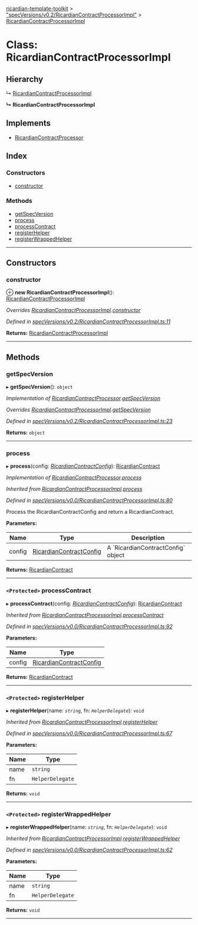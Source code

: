 [ricardian-template-toolkit](../README.md) > ["specVersions/v0.2/RicardianContractProcessorImpl"](../modules/_specversions_v0_2_ricardiancontractprocessorimpl_.md) > [RicardianContractProcessorImpl](../classes/_specversions_v0_2_ricardiancontractprocessorimpl_.ricardiancontractprocessorimpl.md)

# Class: RicardianContractProcessorImpl

## Hierarchy

↳  [RicardianContractProcessorImpl](_specversions_v0_1_ricardiancontractprocessorimpl_.ricardiancontractprocessorimpl.md)

**↳ RicardianContractProcessorImpl**

## Implements

* [RicardianContractProcessor](../interfaces/_interfaces_.ricardiancontractprocessor.md)

## Index

### Constructors

* [constructor](_specversions_v0_2_ricardiancontractprocessorimpl_.ricardiancontractprocessorimpl.md#constructor)

### Methods

* [getSpecVersion](_specversions_v0_2_ricardiancontractprocessorimpl_.ricardiancontractprocessorimpl.md#getspecversion)
* [process](_specversions_v0_2_ricardiancontractprocessorimpl_.ricardiancontractprocessorimpl.md#process)
* [processContract](_specversions_v0_2_ricardiancontractprocessorimpl_.ricardiancontractprocessorimpl.md#processcontract)
* [registerHelper](_specversions_v0_2_ricardiancontractprocessorimpl_.ricardiancontractprocessorimpl.md#registerhelper)
* [registerWrappedHelper](_specversions_v0_2_ricardiancontractprocessorimpl_.ricardiancontractprocessorimpl.md#registerwrappedhelper)

---

## Constructors

<a id="constructor"></a>

###  constructor

⊕ **new RicardianContractProcessorImpl**(): [RicardianContractProcessorImpl](_specversions_v0_2_ricardiancontractprocessorimpl_.ricardiancontractprocessorimpl.md)

*Overrides [RicardianContractProcessorImpl](_specversions_v0_1_ricardiancontractprocessorimpl_.ricardiancontractprocessorimpl.md).[constructor](_specversions_v0_1_ricardiancontractprocessorimpl_.ricardiancontractprocessorimpl.md#constructor)*

*Defined in [specVersions/v0.2/RicardianContractProcessorImpl.ts:11](https://github.com/EOSIO/ricardian-template-toolkit/blob/1bed127/src/specVersions/v0.2/RicardianContractProcessorImpl.ts#L11)*

**Returns:** [RicardianContractProcessorImpl](_specversions_v0_2_ricardiancontractprocessorimpl_.ricardiancontractprocessorimpl.md)

___

## Methods

<a id="getspecversion"></a>

###  getSpecVersion

▸ **getSpecVersion**(): `object`

*Implementation of [RicardianContractProcessor](../interfaces/_interfaces_.ricardiancontractprocessor.md).[getSpecVersion](../interfaces/_interfaces_.ricardiancontractprocessor.md#getspecversion)*

*Overrides [RicardianContractProcessorImpl](_specversions_v0_1_ricardiancontractprocessorimpl_.ricardiancontractprocessorimpl.md).[getSpecVersion](_specversions_v0_1_ricardiancontractprocessorimpl_.ricardiancontractprocessorimpl.md#getspecversion)*

*Defined in [specVersions/v0.2/RicardianContractProcessorImpl.ts:23](https://github.com/EOSIO/ricardian-template-toolkit/blob/1bed127/src/specVersions/v0.2/RicardianContractProcessorImpl.ts#L23)*

**Returns:** `object`

___
<a id="process"></a>

###  process

▸ **process**(config: *[RicardianContractConfig](../interfaces/_interfaces_.ricardiancontractconfig.md)*): [RicardianContract](../interfaces/_interfaces_.ricardiancontract.md)

*Implementation of [RicardianContractProcessor](../interfaces/_interfaces_.ricardiancontractprocessor.md).[process](../interfaces/_interfaces_.ricardiancontractprocessor.md#process)*

*Inherited from [RicardianContractProcessorImpl](_specversions_v0_0_ricardiancontractprocessorimpl_.ricardiancontractprocessorimpl.md).[process](_specversions_v0_0_ricardiancontractprocessorimpl_.ricardiancontractprocessorimpl.md#process)*

*Defined in [specVersions/v0.0/RicardianContractProcessorImpl.ts:80](https://github.com/EOSIO/ricardian-template-toolkit/blob/1bed127/src/specVersions/v0.0/RicardianContractProcessorImpl.ts#L80)*

Process the RicardianContractConfig and return a RicardianContract.

**Parameters:**

| Name | Type | Description |
| ------ | ------ | ------ |
| config | [RicardianContractConfig](../interfaces/_interfaces_.ricardiancontractconfig.md) |  A \`RicardianContractConfig\` object |

**Returns:** [RicardianContract](../interfaces/_interfaces_.ricardiancontract.md)

___
<a id="processcontract"></a>

### `<Protected>` processContract

▸ **processContract**(config: *[RicardianContractConfig](../interfaces/_interfaces_.ricardiancontractconfig.md)*): [RicardianContract](../interfaces/_interfaces_.ricardiancontract.md)

*Inherited from [RicardianContractProcessorImpl](_specversions_v0_0_ricardiancontractprocessorimpl_.ricardiancontractprocessorimpl.md).[processContract](_specversions_v0_0_ricardiancontractprocessorimpl_.ricardiancontractprocessorimpl.md#processcontract)*

*Defined in [specVersions/v0.0/RicardianContractProcessorImpl.ts:92](https://github.com/EOSIO/ricardian-template-toolkit/blob/1bed127/src/specVersions/v0.0/RicardianContractProcessorImpl.ts#L92)*

**Parameters:**

| Name | Type |
| ------ | ------ |
| config | [RicardianContractConfig](../interfaces/_interfaces_.ricardiancontractconfig.md) |

**Returns:** [RicardianContract](../interfaces/_interfaces_.ricardiancontract.md)

___
<a id="registerhelper"></a>

### `<Protected>` registerHelper

▸ **registerHelper**(name: *`string`*, fn: *`HelperDelegate`*): `void`

*Inherited from [RicardianContractProcessorImpl](_specversions_v0_0_ricardiancontractprocessorimpl_.ricardiancontractprocessorimpl.md).[registerHelper](_specversions_v0_0_ricardiancontractprocessorimpl_.ricardiancontractprocessorimpl.md#registerhelper)*

*Defined in [specVersions/v0.0/RicardianContractProcessorImpl.ts:67](https://github.com/EOSIO/ricardian-template-toolkit/blob/1bed127/src/specVersions/v0.0/RicardianContractProcessorImpl.ts#L67)*

**Parameters:**

| Name | Type |
| ------ | ------ |
| name | `string` |
| fn | `HelperDelegate` |

**Returns:** `void`

___
<a id="registerwrappedhelper"></a>

### `<Protected>` registerWrappedHelper

▸ **registerWrappedHelper**(name: *`string`*, fn: *`HelperDelegate`*): `void`

*Inherited from [RicardianContractProcessorImpl](_specversions_v0_0_ricardiancontractprocessorimpl_.ricardiancontractprocessorimpl.md).[registerWrappedHelper](_specversions_v0_0_ricardiancontractprocessorimpl_.ricardiancontractprocessorimpl.md#registerwrappedhelper)*

*Defined in [specVersions/v0.0/RicardianContractProcessorImpl.ts:62](https://github.com/EOSIO/ricardian-template-toolkit/blob/1bed127/src/specVersions/v0.0/RicardianContractProcessorImpl.ts#L62)*

**Parameters:**

| Name | Type |
| ------ | ------ |
| name | `string` |
| fn | `HelperDelegate` |

**Returns:** `void`

___

